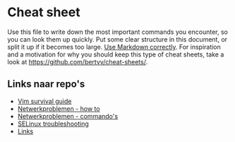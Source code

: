 # Cheat sheet

Use this file to write down the most important commands you encounter, so you can look them up quickly. Put some clear structure in this document, or split it up if it becomes too large. [Use Markdown correctly](https://help.github.com/articles/getting-started-with-writing-and-formatting-on-github/). For inspiration and a motivation for why you should keep this type of cheat sheets, take a look at <https://github.com/bertvv/cheat-sheets/>.

## Links naar repo's

- [Vim survival guide](https://github.com/HStephan95/elnx-ha/blob/master/report/Vim%20survival%20guide)
- [Netwerkproblemen - how to](https://github.com/HStephan95/elnx-ha/blob/master/report/Netwerkproblemen%20troubleshooting%20-%20how%20to)
- [Netwerkproblemen - commando's](https://github.com/HStephan95/elnx-ha/blob/master/report/Netwerkproblemen%20troubleshooting%20-%20commando's.md)
- [SELinux troubleshooting](https://github.com/HStephan95/elnx-ha/blob/master/report/SELinux%20troubleshooting.md)
- [Links]()